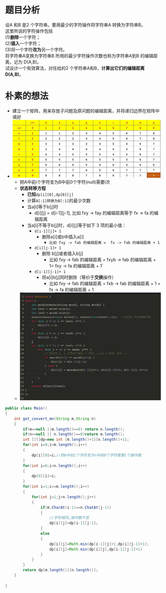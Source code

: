 # 题目分析
设A 和B 是2 个字符串。要用最少的字符操作将字符串A 转换为字符串B。  
这里所说的字符操作包括  
(1)**删除**一个字符；  
(2)**插入**一个字符；  
(3)将一个字符**改为**另一个字符。  
将字符串A变换为字符串B 所用的最少字符操作次数也称为字符串A到B 的编辑距离，记为 D(A,B)。  
试设计一个有效算法，对任给的2 个字符串A和B，**计算出它们的编辑距离D(A,B)**。

# 朴素的想法
- 建立一个矩阵，用来存放子问题及原问题的编辑距离，并将递归边界在矩阵中填好
- ![](attachments/Pasted%20image%2020230227204334.png)
	- 把A中前i个字符变为B中前0个字符(null)需要i次
	- **状态转移方程**
		- **已知**`dp[i][0],dp[0][j]`
		- 计算`A[:1]转换为B[:1]`的最少次数
		- 当a[i]等于b[j]时
			- d[i][j] = d[i-1][j-1], 比如 fxy -> fay 的编辑距离等于 fx -> fa 的编辑距离
		- 当a[i]不等于b[j]时，d[i][j]等于如下 3 项的最小值：
			- `d[i-1][j]+ 1`
				- 删除a[i]或b中插入a[i]
					- `比如 fxy -> fab 的编辑距离 =  fx -> fab 的编辑距离 + 1`
			- `d[i][j-1]+ 1`
				- 删除 b[j]或者插入b[j]
					- 比如 fxy -> fab 的编辑距离 = fxyb -> fab 的编辑距离 + 1= fxy -> fa 的编辑距离 + 1`
			- `d[i-1][j-1]+ 1`
				- 将a[i]b[j]同时删除（等价于**交换**操作）
					- 比如 fxy -> fab 的编辑距离 = fxb -> fab 的编辑距离 + 1 = fx -> fa 的编辑距离 + 1
	- ![](attachments/Pasted%20image%2020230227212421.png)



```java
public class Main()
{
    int get_convert_mn(String m,String n)
    {
        if(m==null ||m.length()==0) return n.length();
        if(n==null || n.length()==0)return m.length();
        int [][]dp=new int [m.length()+1][n.length()+1];
        for(int i=0;i<m.length();i++)
        {
            dp[i][0]=i;//把m中前i个字符变为n中前0个字符需要i个操作数
        }
        for(int i=0;i<n.length();i++)
        {
            dp[0][i]=i;
        }
        for(int i=1;i<=m.length();i++)
        {
            for(int j=1;j<n.length();j++)
            {
                if(m.CharAt(i-1)==n.ChatAt(j-1))
                {
                    //字符相同,操作数不变
                    dp[i][j]=dp[i-1][j-1];
                }
                else
                {
                    dp[i][j]=Math.min(dp[i-1][j]+1,dp[i][j-1]+1);
                    dp[i][j]=Math.min(dp[i][j],dp[i-1][j-1]+1)
                }
            }
        }
        return dp[m.length()][n.length()];
    }
    
}
```